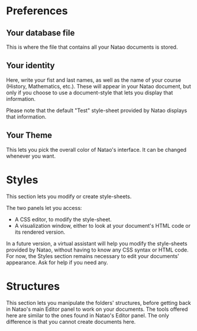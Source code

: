 # Preferences

## Your database file

This is where the file that contains all your Natao documents is stored.

## Your identity

Here, write your fist and last names, as well as the name of your course (History, Mathematics, etc.). These will appear in your Natao document, but only if you choose to use a document-style that lets you display that information.

Please note that the default "Test" style-sheet provided by Natao displays that information.

## Your Theme

This lets you pick the overall color of Natao's interface. It can be changed whenever you want.

# Styles

This section lets you modify or create style-sheets.

The two panels let you access:

* A CSS editor, to modify the style-sheet.
* A visualization window, either to look at your document's HTML code or its rendered version.

In a future version, a virtual assistant will help you modify the style-sheets provided by Natao, without having to know any CSS syntax or HTML code. For now, the Styles section remains necessary to edit your documents' appearance. Ask for help if you need any.

# Structures

This section lets you manipulate the folders' structures, before getting back in Natao's main Editor panel to work on your documents. The tools offered here are similar to the ones found in Natao's Editor panel. The only difference is that you cannot create documents here.
